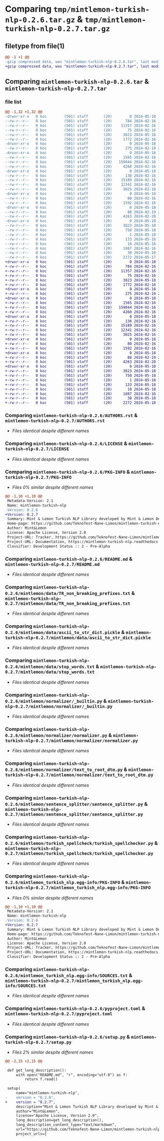 # Comparing `tmp/mintlemon-turkish-nlp-0.2.6.tar.gz` & `tmp/mintlemon-turkish-nlp-0.2.7.tar.gz`

## filetype from file(1)

```diff
@@ -1 +1 @@
-gzip compressed data, was "mintlemon-turkish-nlp-0.2.6.tar", last modified: Sat May 18 16:25:48 2024, max compression
+gzip compressed data, was "mintlemon-turkish-nlp-0.2.7.tar", last modified: Sat May 18 17:05:15 2024, max compression
```

## Comparing `mintlemon-turkish-nlp-0.2.6.tar` & `mintlemon-turkish-nlp-0.2.7.tar`

### file list

```diff
@@ -1,32 +1,32 @@
-drwxr-xr-x   0 koc        (501) staff       (20)        0 2024-05-18 16:25:48.969881 mintlemon-turkish-nlp-0.2.6/
--rw-r--r--   0 koc        (501) staff       (20)      784 2024-02-16 12:29:01.000000 mintlemon-turkish-nlp-0.2.6/AUTHORS.rst
--rw-r--r--   0 koc        (501) staff       (20)    11357 2024-02-16 12:29:01.000000 mintlemon-turkish-nlp-0.2.6/LICENSE
--rw-r--r--   0 koc        (501) staff       (20)       75 2024-02-16 12:29:01.000000 mintlemon-turkish-nlp-0.2.6/MANIFEST.in
--rw-r--r--   0 koc        (501) staff       (20)     3823 2024-05-18 16:25:48.969232 mintlemon-turkish-nlp-0.2.6/PKG-INFO
--rw-r--r--   0 koc        (501) staff       (20)     1772 2024-02-16 12:29:01.000000 mintlemon-turkish-nlp-0.2.6/README.md
-drwxr-xr-x   0 koc        (501) staff       (20)        0 2024-05-18 16:25:48.955800 mintlemon-turkish-nlp-0.2.6/mintlemon/
--rw-r--r--   0 koc        (501) staff       (20)      275 2024-02-19 23:15:49.000000 mintlemon-turkish-nlp-0.2.6/mintlemon/__init__.py
-drwxr-xr-x   0 koc        (501) staff       (20)        0 2024-05-18 16:25:48.958702 mintlemon-turkish-nlp-0.2.6/mintlemon/data/
--rw-r--r--   0 koc        (501) staff       (20)     1565 2024-02-16 12:29:01.000000 mintlemon-turkish-nlp-0.2.6/mintlemon/data/TR_non_breaking_prefixes.txt
--rw-r--r--   0 koc        (501) staff       (20)   159044 2024-02-16 12:29:01.000000 mintlemon-turkish-nlp-0.2.6/mintlemon/data/ascii_to_str_dict.pickle
--rw-r--r--   0 koc        (501) staff       (20)     4260 2024-02-16 12:29:01.000000 mintlemon-turkish-nlp-0.2.6/mintlemon/data/stop_words.txt
-drwxr-xr-x   0 koc        (501) staff       (20)        0 2024-05-18 16:25:48.961379 mintlemon-turkish-nlp-0.2.6/mintlemon/normalizer/
--rw-r--r--   0 koc        (501) staff       (20)      138 2024-02-16 12:29:01.000000 mintlemon-turkish-nlp-0.2.6/mintlemon/normalizer/__init__.py
--rw-r--r--   0 koc        (501) staff       (20)    15189 2024-02-16 12:29:01.000000 mintlemon-turkish-nlp-0.2.6/mintlemon/normalizer/_builtin.py
--rw-r--r--   0 koc        (501) staff       (20)    12341 2024-02-16 12:50:56.000000 mintlemon-turkish-nlp-0.2.6/mintlemon/normalizer/normalizer.py
--rw-r--r--   0 koc        (501) staff       (20)     3025 2024-02-16 12:29:01.000000 mintlemon-turkish-nlp-0.2.6/mintlemon/normalizer/text_to_root_dtm.py
-drwxr-xr-x   0 koc        (501) staff       (20)        0 2024-05-18 16:25:48.963007 mintlemon-turkish-nlp-0.2.6/mintlemon/sentence_splitter/
--rw-r--r--   0 koc        (501) staff       (20)       80 2024-02-16 12:29:01.000000 mintlemon-turkish-nlp-0.2.6/mintlemon/sentence_splitter/__init__.py
--rw-r--r--   0 koc        (501) staff       (20)     1592 2024-02-16 12:29:01.000000 mintlemon-turkish-nlp-0.2.6/mintlemon/sentence_splitter/sentence_splitter.py
-drwxr-xr-x   0 koc        (501) staff       (20)        0 2024-05-18 16:25:48.964387 mintlemon-turkish-nlp-0.2.6/mintlemon/turkish_spellcheck/
--rw-r--r--   0 koc        (501) staff       (20)       88 2024-02-19 23:14:58.000000 mintlemon-turkish-nlp-0.2.6/mintlemon/turkish_spellcheck/__init__.py
--rw-r--r--   0 koc        (501) staff       (20)     4263 2024-02-20 16:36:02.000000 mintlemon-turkish-nlp-0.2.6/mintlemon/turkish_spellcheck/turkish_spellchecker.py
-drwxr-xr-x   0 koc        (501) staff       (20)        0 2024-05-18 16:25:48.967722 mintlemon-turkish-nlp-0.2.6/mintlemon_turkish_nlp.egg-info/
--rw-r--r--   0 koc        (501) staff       (20)     3823 2024-05-18 16:25:48.000000 mintlemon-turkish-nlp-0.2.6/mintlemon_turkish_nlp.egg-info/PKG-INFO
--rw-r--r--   0 koc        (501) staff       (20)      750 2024-05-18 16:25:48.000000 mintlemon-turkish-nlp-0.2.6/mintlemon_turkish_nlp.egg-info/SOURCES.txt
--rw-r--r--   0 koc        (501) staff       (20)        1 2024-05-18 16:25:48.000000 mintlemon-turkish-nlp-0.2.6/mintlemon_turkish_nlp.egg-info/dependency_links.txt
--rw-r--r--   0 koc        (501) staff       (20)      133 2024-05-18 16:25:48.000000 mintlemon-turkish-nlp-0.2.6/mintlemon_turkish_nlp.egg-info/requires.txt
--rw-r--r--   0 koc        (501) staff       (20)       10 2024-05-18 16:25:48.000000 mintlemon-turkish-nlp-0.2.6/mintlemon_turkish_nlp.egg-info/top_level.txt
--rw-r--r--   0 koc        (501) staff       (20)     1087 2024-02-16 12:29:01.000000 mintlemon-turkish-nlp-0.2.6/pyproject.toml
--rw-r--r--   0 koc        (501) staff       (20)       38 2024-05-18 16:25:48.970010 mintlemon-turkish-nlp-0.2.6/setup.cfg
--rw-r--r--   0 koc        (501) staff       (20)     2272 2024-05-17 18:34:21.000000 mintlemon-turkish-nlp-0.2.6/setup.py
+drwxr-xr-x   0 koc        (501) staff       (20)        0 2024-05-18 17:05:15.926974 mintlemon-turkish-nlp-0.2.7/
+-rw-r--r--   0 koc        (501) staff       (20)      784 2024-02-16 12:29:01.000000 mintlemon-turkish-nlp-0.2.7/AUTHORS.rst
+-rw-r--r--   0 koc        (501) staff       (20)    11357 2024-02-16 12:29:01.000000 mintlemon-turkish-nlp-0.2.7/LICENSE
+-rw-r--r--   0 koc        (501) staff       (20)       75 2024-02-16 12:29:01.000000 mintlemon-turkish-nlp-0.2.7/MANIFEST.in
+-rw-r--r--   0 koc        (501) staff       (20)     3823 2024-05-18 17:05:15.926465 mintlemon-turkish-nlp-0.2.7/PKG-INFO
+-rw-r--r--   0 koc        (501) staff       (20)     1772 2024-02-16 12:29:01.000000 mintlemon-turkish-nlp-0.2.7/README.md
+drwxr-xr-x   0 koc        (501) staff       (20)        0 2024-05-18 17:05:15.917905 mintlemon-turkish-nlp-0.2.7/mintlemon/
+-rw-r--r--   0 koc        (501) staff       (20)      275 2024-02-19 23:15:49.000000 mintlemon-turkish-nlp-0.2.7/mintlemon/__init__.py
+drwxr-xr-x   0 koc        (501) staff       (20)        0 2024-05-18 17:05:15.919523 mintlemon-turkish-nlp-0.2.7/mintlemon/data/
+-rw-r--r--   0 koc        (501) staff       (20)     1565 2024-02-16 12:29:01.000000 mintlemon-turkish-nlp-0.2.7/mintlemon/data/TR_non_breaking_prefixes.txt
+-rw-r--r--   0 koc        (501) staff       (20)   159044 2024-02-16 12:29:01.000000 mintlemon-turkish-nlp-0.2.7/mintlemon/data/ascii_to_str_dict.pickle
+-rw-r--r--   0 koc        (501) staff       (20)     4260 2024-02-16 12:29:01.000000 mintlemon-turkish-nlp-0.2.7/mintlemon/data/stop_words.txt
+drwxr-xr-x   0 koc        (501) staff       (20)        0 2024-05-18 17:05:15.921059 mintlemon-turkish-nlp-0.2.7/mintlemon/normalizer/
+-rw-r--r--   0 koc        (501) staff       (20)      138 2024-02-16 12:29:01.000000 mintlemon-turkish-nlp-0.2.7/mintlemon/normalizer/__init__.py
+-rw-r--r--   0 koc        (501) staff       (20)    15189 2024-02-16 12:29:01.000000 mintlemon-turkish-nlp-0.2.7/mintlemon/normalizer/_builtin.py
+-rw-r--r--   0 koc        (501) staff       (20)    12341 2024-02-16 12:50:56.000000 mintlemon-turkish-nlp-0.2.7/mintlemon/normalizer/normalizer.py
+-rw-r--r--   0 koc        (501) staff       (20)     3025 2024-02-16 12:29:01.000000 mintlemon-turkish-nlp-0.2.7/mintlemon/normalizer/text_to_root_dtm.py
+drwxr-xr-x   0 koc        (501) staff       (20)        0 2024-05-18 17:05:15.921762 mintlemon-turkish-nlp-0.2.7/mintlemon/sentence_splitter/
+-rw-r--r--   0 koc        (501) staff       (20)       80 2024-02-16 12:29:01.000000 mintlemon-turkish-nlp-0.2.7/mintlemon/sentence_splitter/__init__.py
+-rw-r--r--   0 koc        (501) staff       (20)     1592 2024-02-16 12:29:01.000000 mintlemon-turkish-nlp-0.2.7/mintlemon/sentence_splitter/sentence_splitter.py
+drwxr-xr-x   0 koc        (501) staff       (20)        0 2024-05-18 17:05:15.922512 mintlemon-turkish-nlp-0.2.7/mintlemon/turkish_spellcheck/
+-rw-r--r--   0 koc        (501) staff       (20)       88 2024-02-19 23:14:58.000000 mintlemon-turkish-nlp-0.2.7/mintlemon/turkish_spellcheck/__init__.py
+-rw-r--r--   0 koc        (501) staff       (20)     4263 2024-02-20 16:36:02.000000 mintlemon-turkish-nlp-0.2.7/mintlemon/turkish_spellcheck/turkish_spellchecker.py
+drwxr-xr-x   0 koc        (501) staff       (20)        0 2024-05-18 17:05:15.924783 mintlemon-turkish-nlp-0.2.7/mintlemon_turkish_nlp.egg-info/
+-rw-r--r--   0 koc        (501) staff       (20)     3823 2024-05-18 17:05:15.000000 mintlemon-turkish-nlp-0.2.7/mintlemon_turkish_nlp.egg-info/PKG-INFO
+-rw-r--r--   0 koc        (501) staff       (20)      750 2024-05-18 17:05:15.000000 mintlemon-turkish-nlp-0.2.7/mintlemon_turkish_nlp.egg-info/SOURCES.txt
+-rw-r--r--   0 koc        (501) staff       (20)        1 2024-05-18 17:05:15.000000 mintlemon-turkish-nlp-0.2.7/mintlemon_turkish_nlp.egg-info/dependency_links.txt
+-rw-r--r--   0 koc        (501) staff       (20)      133 2024-05-18 17:05:15.000000 mintlemon-turkish-nlp-0.2.7/mintlemon_turkish_nlp.egg-info/requires.txt
+-rw-r--r--   0 koc        (501) staff       (20)       10 2024-05-18 17:05:15.000000 mintlemon-turkish-nlp-0.2.7/mintlemon_turkish_nlp.egg-info/top_level.txt
+-rw-r--r--   0 koc        (501) staff       (20)     1087 2024-02-16 12:29:01.000000 mintlemon-turkish-nlp-0.2.7/pyproject.toml
+-rw-r--r--   0 koc        (501) staff       (20)       38 2024-05-18 17:05:15.927077 mintlemon-turkish-nlp-0.2.7/setup.cfg
+-rw-r--r--   0 koc        (501) staff       (20)     2272 2024-05-18 17:04:06.000000 mintlemon-turkish-nlp-0.2.7/setup.py
```

### Comparing `mintlemon-turkish-nlp-0.2.6/AUTHORS.rst` & `mintlemon-turkish-nlp-0.2.7/AUTHORS.rst`

 * *Files identical despite different names*

### Comparing `mintlemon-turkish-nlp-0.2.6/LICENSE` & `mintlemon-turkish-nlp-0.2.7/LICENSE`

 * *Files identical despite different names*

### Comparing `mintlemon-turkish-nlp-0.2.6/PKG-INFO` & `mintlemon-turkish-nlp-0.2.7/PKG-INFO`

 * *Files 0% similar despite different names*

```diff
@@ -1,10 +1,10 @@
 Metadata-Version: 2.1
 Name: mintlemon-turkish-nlp
-Version: 0.2.6
+Version: 0.2.7
 Summary: Mint & Lemon Turkish NLP Library developed by Mint & Lemon Development Team.
 Home-page: https://github.com/Teknofest-Nane-Limon/mintlemon-turkish-nlp
 Author: Mint&Lemon
 License: Apache License, Version 2.0
 Project-URL: Tracker, https://github.com/Teknofest-Nane-Limon/mintlemon-turkish-nlp/issues
 Project-URL: Documentation, https://mintlemon-turkish-nlp.readthedocs.io
 Classifier: Development Status :: 2 - Pre-Alpha
```

### Comparing `mintlemon-turkish-nlp-0.2.6/README.md` & `mintlemon-turkish-nlp-0.2.7/README.md`

 * *Files identical despite different names*

### Comparing `mintlemon-turkish-nlp-0.2.6/mintlemon/data/TR_non_breaking_prefixes.txt` & `mintlemon-turkish-nlp-0.2.7/mintlemon/data/TR_non_breaking_prefixes.txt`

 * *Files identical despite different names*

### Comparing `mintlemon-turkish-nlp-0.2.6/mintlemon/data/ascii_to_str_dict.pickle` & `mintlemon-turkish-nlp-0.2.7/mintlemon/data/ascii_to_str_dict.pickle`

 * *Files identical despite different names*

### Comparing `mintlemon-turkish-nlp-0.2.6/mintlemon/data/stop_words.txt` & `mintlemon-turkish-nlp-0.2.7/mintlemon/data/stop_words.txt`

 * *Files identical despite different names*

### Comparing `mintlemon-turkish-nlp-0.2.6/mintlemon/normalizer/_builtin.py` & `mintlemon-turkish-nlp-0.2.7/mintlemon/normalizer/_builtin.py`

 * *Files identical despite different names*

### Comparing `mintlemon-turkish-nlp-0.2.6/mintlemon/normalizer/normalizer.py` & `mintlemon-turkish-nlp-0.2.7/mintlemon/normalizer/normalizer.py`

 * *Files identical despite different names*

### Comparing `mintlemon-turkish-nlp-0.2.6/mintlemon/normalizer/text_to_root_dtm.py` & `mintlemon-turkish-nlp-0.2.7/mintlemon/normalizer/text_to_root_dtm.py`

 * *Files identical despite different names*

### Comparing `mintlemon-turkish-nlp-0.2.6/mintlemon/sentence_splitter/sentence_splitter.py` & `mintlemon-turkish-nlp-0.2.7/mintlemon/sentence_splitter/sentence_splitter.py`

 * *Files identical despite different names*

### Comparing `mintlemon-turkish-nlp-0.2.6/mintlemon/turkish_spellcheck/turkish_spellchecker.py` & `mintlemon-turkish-nlp-0.2.7/mintlemon/turkish_spellcheck/turkish_spellchecker.py`

 * *Files identical despite different names*

### Comparing `mintlemon-turkish-nlp-0.2.6/mintlemon_turkish_nlp.egg-info/PKG-INFO` & `mintlemon-turkish-nlp-0.2.7/mintlemon_turkish_nlp.egg-info/PKG-INFO`

 * *Files 0% similar despite different names*

```diff
@@ -1,10 +1,10 @@
 Metadata-Version: 2.1
 Name: mintlemon-turkish-nlp
-Version: 0.2.6
+Version: 0.2.7
 Summary: Mint & Lemon Turkish NLP Library developed by Mint & Lemon Development Team.
 Home-page: https://github.com/Teknofest-Nane-Limon/mintlemon-turkish-nlp
 Author: Mint&Lemon
 License: Apache License, Version 2.0
 Project-URL: Tracker, https://github.com/Teknofest-Nane-Limon/mintlemon-turkish-nlp/issues
 Project-URL: Documentation, https://mintlemon-turkish-nlp.readthedocs.io
 Classifier: Development Status :: 2 - Pre-Alpha
```

### Comparing `mintlemon-turkish-nlp-0.2.6/mintlemon_turkish_nlp.egg-info/SOURCES.txt` & `mintlemon-turkish-nlp-0.2.7/mintlemon_turkish_nlp.egg-info/SOURCES.txt`

 * *Files identical despite different names*

### Comparing `mintlemon-turkish-nlp-0.2.6/pyproject.toml` & `mintlemon-turkish-nlp-0.2.7/pyproject.toml`

 * *Files identical despite different names*

### Comparing `mintlemon-turkish-nlp-0.2.6/setup.py` & `mintlemon-turkish-nlp-0.2.7/setup.py`

 * *Files 2% similar despite different names*

```diff
@@ -2,15 +2,15 @@
 
 def get_long_description():
     with open("README.md", "r", encoding="utf-8") as f:
         return f.read()
 
 setup(
     name="mintlemon-turkish-nlp",
-    version = "0.2.6",
+    version = "0.2.7",
     description="Mint & Lemon Turkish NLP Library developed by Mint & Lemon Development Team.",
     author="Mint&Lemon",
     license="Apache License, Version 2.0",
     long_description=get_long_description(),
     long_description_content_type="text/markdown",
     url="https://github.com/Teknofest-Nane-Limon/mintlemon-turkish-nlp",
     project_urls={
```

